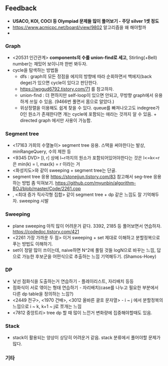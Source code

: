## Feedback
- **USACO, KOI, COCI 등 Olympiad 문제들 많이 풀어보기 - 주당 silver 1셋 정도**
- https://www.acmicpc.net/board/view/9802 알고리즘을 왜 해야할까
- 
### Graph

- <20531 인간관계> **components의 수를 union-find로 세고**, Stirling(+Bell) number는 재밌어 보이니까 한번 봐두자.
- cycle을 탐색하는 방법들 
  - dfs : graph의 모든 정점을 에지의 방향에 따라 순회하면서 백에지(back dege)가 있으면 cycle이 있다고 판단한다.
  - https://wogud6792.tistory.com/71 를 참고하자.
  - union-find : 더 편하지만 self-loop이 있으면 안되고, 무방향 graph에서 유용하게 쓰일 수 있음. (9466번 풀면서 몸으로 알았다.)
  - 위상정렬을 이용해도 쉽게 찾을 수 있다. queue를 빠져나오고도 indegree가 0인 원소가 존재한다면 걔는 cycle에 포함되는 애라는 것까지 알 수 있음. + directed graph 에서만 사용이 가능함. 

### Segment tree

- <17163 가희의 수열놀이> segment tree 응용. 스택을 써야한다는 발상, minRangeQuery, 수의 제한 등
- <9345 DVD> [l, r] 상에 l~r까지의 원소가 포함되어있어야한다는 것은 l<=k<=r 은 min(k) = l, max(k) = r 이라는 거
- <화성지도>와 같이 sweeping + segment tree는 단골.
- segment tree 응용 https://stonejjun.tistory.com/83 참고해서 seg-tree 응용하는 방법 좀 익혀보기.
  https://github.com/myunbin/algorithm-BOJ/blob/master/Code/2261.cpp
- <springborads>, <최대 증가 직사각형 집합> 같이 segment tree + dp 같은 느낌도 잘 기억해두자. sweeping 시발
  
### Sweeping

- plane sweeping 아직 많이 어려운거 같다. 3392, 2185 등 풀어보면서 연습하자. https://codedoc.tistory.com/421
- <2261 가장 가까운 두 점> 이거 sweeping + set 제대로 이해하고 분할정복으로 푸는 방법도 이해하기.
- set이 정말 많이 쓰이는데, naive하면 N^2에 풀릴 것들 logN으로 바꾸는 느낌, 답으로 가능한 후보군을 어떤식으로 추출하는 느낌 기억해두기. (Shamos-Hoey) 

### DP

- 낯선 점화식을 도출하는거 연습하기 - 플레이리스트, 자리배치 등등
- 점화식이 서로 엮이는 형태 연습하기 - 자리배치(case를 나누고 필요한 부분에서 다른 dp table을 정의하는 느낌?)
- <2449 전구>, <1970 건배>, <3012 올바른 괄호 문자열> - i ~ j 에서 분할정복의 느낌으로 i ~ k, k+1 ~ j로 쪼개는 느낌
- <7812 중앙트리> tree dp 할 때 많이 느낀거 변화량에 집중해야할때도 있음.

### Stack

- stack이 활용되는 양상이 상당히 어려운거 같음. stack 분류에서 풀어야할 문제가 많다.

### 기타


